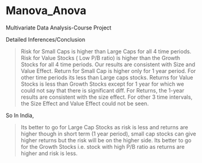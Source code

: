 # Manova_Anova
Multivariate Data Analysis-Course Project

Detailed Inferences/Conclusion

> Risk for Small Caps is higher than Large Caps for all 4 time periods.
> Risk for Value Stocks ( Low P/B ratio) is higher than the Growth Stocks for all 4 time periods.
> Our results are consistent with Size and Value Effect. 
> Return for Small Cap is higher only for 1 year period. For other time periods its less than Large caps stocks.
> Returns for Value Stocks is less than Growth Stocks except for 1 year for which we could not say that there is significant diff.
> For Returns, the 1-year results are consistent with the size effect.
> For other 3 time intervals, the Size Effect and Value Effect could not be seen.

So In India,
> Its better to go for Large Cap Stocks as risk is less and returns are higher though in short term (1 year period), small cap stocks can give higher returns but the risk will be on the higher side.
> Its better to go for the Growth Stocks i.e. stock with high P/B ratio as returns are higher and risk is less.
